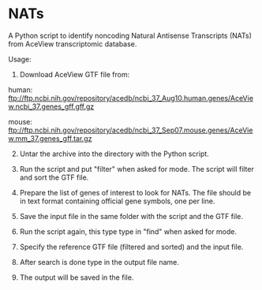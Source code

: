 # NATs
A Python script to identify noncoding Natural Antisense Transcripts (NATs) from AceView transcriptomic database.

Usage:

1) Download AceView GTF file from:

human: ftp://ftp.ncbi.nih.gov/repository/acedb/ncbi_37_Aug10.human.genes/AceView.ncbi_37.genes_gff.gff.gz

mouse: ftp://ftp.ncbi.nih.gov/repository/acedb/ncbi_37_Sep07.mouse.genes/AceView.mm_37.genes_gff.tar.gz

2) Untar the archive into the directory with the Python script.

3) Run the script and put "filter" when asked for mode. The script will filter and sort the GTF file.

4) Prepare the list of genes of interest to look for NATs. The file should be in text format containing official gene symbols, one per line.

5) Save the input file in the same folder with the script and the GTF file.

6) Run the script again, this type type in "find" when asked for mode.

7) Specify the reference GTF file (filtered and sorted) and the input file.

8) After search is done type in the output file name.

9) The output will be saved in the file.

